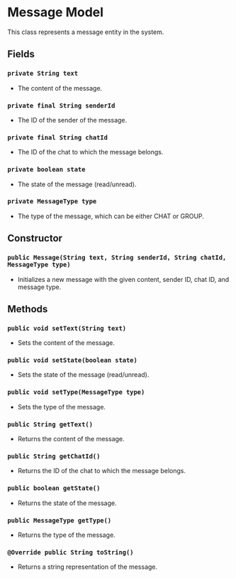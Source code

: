 # Message Model

This class represents a message entity in the system.

## Fields

### `private String text`

- The content of the message.

### `private final String senderId`

- The ID of the sender of the message.

### `private final String chatId`

- The ID of the chat to which the message belongs.

### `private boolean state`

- The state of the message (read/unread).

### `private MessageType type`

- The type of the message, which can be either CHAT or GROUP.

## Constructor

### `public Message(String text, String senderId, String chatId, MessageType type)`

- Initializes a new message with the given content, sender ID, chat ID, and message type.

## Methods

### `public void setText(String text)`

- Sets the content of the message.

### `public void setState(boolean state)`

- Sets the state of the message (read/unread).

### `public void setType(MessageType type)`

- Sets the type of the message.

### `public String getText()`

- Returns the content of the message.

### `public String getChatId()`

- Returns the ID of the chat to which the message belongs.

### `public boolean getState()`

- Returns the state of the message.

### `public MessageType getType()`

- Returns the type of the message.

### `@Override public String toString()`

- Returns a string representation of the message.


